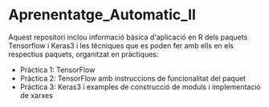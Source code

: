 # Aprenentatge_Automatic_II

Aquest repositori inclou informació bàsica d'aplicació en R dels paquets Tensorflow i Keras3 i les tècniques que es poden fer amb ells en els respectius paquets, organitzat en pràctiques: 

  - Pràctica 1: TensorFlow
  - Pràctica 2: TensorFlow amb instruccions de funcionalitat del paquet
  - Pràctica 3: Keras3 i examples de construcció de moduls i implementació de xarxes
